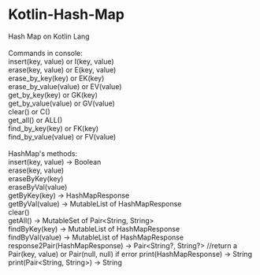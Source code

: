 # Kotlin-Hash-Map
Hash Map on Kotlin Lang<br>
<br>
Commands in console:<br>
insert(key, value) or I(key, value)<br>
erase(key, value) or E(key, value)<br>
erase_by_key(key) or EK(key)<br>
erase_by_value(value) or EV(value)<br>
get_by_key(key) or GK(key)<br>
get_by_value(value) or GV(value)<br>
clear() or C()<br>
get_all() or ALL()<br>
find_by_key(key) or FK(key)<br>
find_by_value(value) or FV(value)<br>
<br>
HashMap's methods:<br>
insert(key, value) -> Boolean<br>
erase(key, value)<br>
eraseByKey(key)<br>
eraseByVal(value)<br>
getByKey(key) -> HashMapResponse<br>
getByVal(value) -> MutableList of HashMapResponse<br>
clear()<br>
getAll() -> MutableSet of Pair<String, String><br>
findByKey(key) -> MutableList of HashMapResponse<br>
findByVal(value) -> MutableList of HashMapResponse<br>
response2Pair(HashMapResponse) -> Pair<String?, String?> //return a Pair(key, value) or Pair(null, null) if error
print(HashMapResponse) -> String
print(Pair<String, String>) -> String
